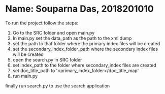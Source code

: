 # Name: Souparna Das, 2018201010

To run the project follow the steps:

1. Go to the SRC folder and open main.py
2. In main.py set the data_path as the path to the xml dump
3. set the path to that folder where the primary index files will be created
4. set the secondary_index_folder_path where the secondary index files will be created
5. open the search.py in SRC folder
6. set index_path to the folder where secondary_index files are created
7. set doc_title_path to '<primary_index_folder>/doc_title_map'
8. run main.py

finally run search.py to use the search application
